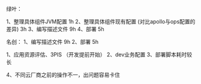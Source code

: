 

绿叶：

1、整理具体组件JVM配置 1h
2、整理具体组件现有配置 (对比apollo与ops配置的差异) 3h
3、编写描述文件 9h
4、部署 5h



名创：
1、编写描述文件 9h
2、部署 5h


1、应用资源评估、3PIS （开发提前开始）
2、dev业务配置
3、部署脚本耗时较长

4、不同云厂商之前的操作不一，出问题容易卡住


